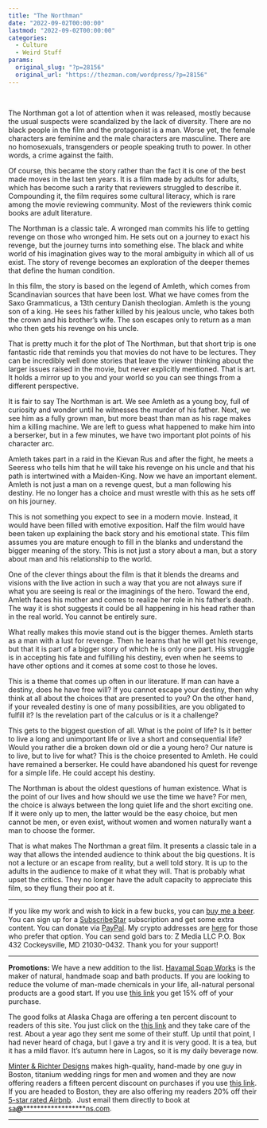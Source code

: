 ```yaml
---
title: "The Northman"
date: "2022-09-02T00:00:00"
lastmod: "2022-09-02T00:00:00"
categories:
  - Culture
  - Weird Stuff
params:
  original_slug: "?p=28156"
  original_url: "https://thezman.com/wordpress/?p=28156"
---
```


 

The Northman got a lot of attention when it was released, mostly because
the usual suspects were scandalized by the lack of diversity. There are
no black people in the film and the protagonist is a man. Worse yet, the
female characters are feminine and the male characters are masculine.
There are no homosexuals, transgenders or people speaking truth to
power. In other words, a crime against the faith.

Of course, this became the story rather than the fact it is one of the
best made moves in the last ten years. It is a film made by adults for
adults, which has become such a rarity that reviewers struggled to
describe it. Compounding it, the film requires some cultural literacy,
which is rare among the movie reviewing community. Most of the reviewers
think comic books are adult literature.

The Northman is a classic tale. A wronged man commits his life to
getting revenge on those who wronged him. He sets out on a journey to
exact his revenge, but the journey turns into something else. The black
and white world of his imagination gives way to the moral ambiguity in
which all of us exist. The story of revenge becomes an exploration of
the deeper themes that define the human condition.

In this film, the story is based on the legend of Amleth, which comes
from Scandinavian sources that have been lost. What we have comes from
the Saxo Grammaticus, a 13th century Danish theologian. Amleth is the
young son of a king. He sees his father killed by his jealous uncle, who
takes both the crown and his brother’s wife. The son escapes only to
return as a man who then gets his revenge on his uncle.

That is pretty much it for the plot of The Northman, but that short trip
is one fantastic ride that reminds you that movies do not have to be
lectures. They can be incredibly well done stories that leave the viewer
thinking about the larger issues raised in the movie, but never
explicitly mentioned. That is art. It holds a mirror up to you and your
world so you can see things from a different perspective.

It is fair to say The Northman is art. We see Amleth as a young boy,
full of curiosity and wonder until he witnesses the murder of his
father. Next, we see him as a fully grown man, but more beast than man
as his rage makes him a killing machine. We are left to guess what
happened to make him into a berserker, but in a few minutes, we have two
important plot points of his character arc.

Amleth takes part in a raid in the Kievan Rus and after the fight, he
meets a Seeress who tells him that he will take his revenge on his uncle
and that his path is intertwined with a Maiden-King. Now we have an
important element. Amleth is not just a man on a revenge quest, but a
man following his destiny. He no longer has a choice and must wrestle
with this as he sets off on his journey.

This is not something you expect to see in a modern movie. Instead, it
would have been filled with emotive exposition. Half the film would have
been taken up explaining the back story and his emotional state. This
film assumes you are mature enough to fill in the blanks and understand
the bigger meaning of the story. This is not just a story about a man,
but a story about man and his relationship to the world.

One of the clever things about the film is that it blends the dreams and
visions with the live action in such a way that you are not always sure
if what you are seeing is real or the imaginings of the hero. Toward the
end, Amleth faces his mother and comes to realize her role in his
father’s death. The way it is shot suggests it could be all happening in
his head rather than in the real world. You cannot be entirely sure.

What really makes this movie stand out is the bigger themes. Amleth
starts as a man with a lust for revenge. Then he learns that he will get
his revenge, but that it is part of a bigger story of which he is only
one part. His struggle is in accepting his fate and fulfilling his
destiny, even when he seems to have other options and it comes at some
cost to those he loves.

This is a theme that comes up often in our literature. If man can have a
destiny, does he have free will? If you cannot escape your destiny, then
why think at all about the choices that are presented to you? On the
other hand, if your revealed destiny is one of many possibilities, are
you obligated to fulfill it? Is the revelation part of the calculus or
is it a challenge?

This gets to the biggest question of all. What is the point of life? Is
it better to live a long and unimportant life or live a short and
consequential life? Would you rather die a broken down old or die a
young hero? Our nature is to live, but to live for what? This is the
choice presented to Amleth. He could have remained a berserker. He could
have abandoned his quest for revenge for a simple life. He could accept
his destiny.

The Northman is about the oldest questions of human existence. What is
the point of our lives and how should we use the time we have? For men,
the choice is always between the long quiet life and the short exciting
one. If it were only up to men, the latter would be the easy choice, but
men cannot be men, or even exist, without women and women naturally want
a man to choose the former.

That is what makes The Northman a great film. It presents a classic tale
in a way that allows the intended audience to think about the big
questions. It is not a lecture or an escape from reality, but a well
told story. It is up to the adults in the audience to make of it what
they will. That is probably what upset the critics. They no longer have
the adult capacity to appreciate this film, so they flung their poo at
it.

------------------------------------------------------------------------

If you like my work and wish to kick in a few bucks, you can
<a href="https://www.buymeacoffee.com/mujolulu" rel="noopener"
target="_blank">buy me a beer</a>. You can sign up for a
<a href="https://www.subscribestar.com/the-z-blog" rel="noopener"
target="_blank">SubscribeStar</a> subscription and get some extra
content. You can donate via <a
href="https://www.paypal.com/donate/?cmd=_s-xclick&amp;hosted_button_id=UDAS2Q8JYA6CN&amp;source=url"
rel="noopener" target="_blank">PayPal</a>. My crypto addresses are
<a href="https://thezman.com/wordpress/?page_id=22713" rel="noopener"
target="_blank">here</a> for those who prefer that option. You can send
gold bars to: Z Media LLC P.O. Box 432 Cockeysville, MD 21030-0432.
Thank you for your support!

------------------------------------------------------------------------

**Promotions:** We have a new addition to the list.
<a href="https://havamalsoapworks.com/" rel="noopener"
target="_blank">Havamal Soap Works</a> is the maker of natural, handmade
soap and bath products. If you are looking to reduce the volume of
man-made chemicals in your life, all-natural personal products are a
good start. If you use
<a href="https://havamalsoapworks.com/discount/ZMAN" rel="noopener"
target="_blank">this link</a> you get 15% off of your purchase.

The good folks at Alaska Chaga are offering a ten percent discount to
readers of this site. You just click on the
<a href="https://alaskachaga.us/discount/ZMAN" rel="noopener noreferrer"
target="_blank">this link</a> and they take care of the rest. About a
year ago they sent me some of their stuff. Up until that point, I had
never heard of chaga, but I gave a try and it is very good. It is a tea,
but it has a mild flavor. It’s autumn here in Lagos, so it is my daily
beverage now.

<a href="https://www.minterandrichterdesigns.com/"
rel="noreferrer nofollow noopener" target="_blank">Minter &amp; Richter
Designs</a> makes high-quality, hand-made by one guy in Boston, titanium
wedding rings for men and women and they are now offering readers a
fifteen percent discount on purchases if you use
<a href="https://www.minterandrichterdesigns.com/discount/ZMAN"
rel="noreferrer nofollow noopener" target="_blank">this link</a>.
<span class="highlight"><span class="colour"><span class="font"><span class="size">If
you are headed to Boston, they are also offering my readers 20% off
their <a
href="https://www.airbnb.com/users/7988017/listings?user_id=7988017&amp;s=3"
rel="noopener noreferrer" target="_blank">5-star rated Airbnb</a>.  Just
email them directly to book at
<a href="mailto:sa***@*********************ns.com"
data-original-string="o1RWZGNbrcq98aIdG0/2dA==cb7gaY+eApELObuZt17YJeQrAa823V/RxNOcRlB4QTXMYES37AfF2C2b3MEq8plxZie"><span
class="apbct-email-encoder"
data-original-string="Tx1uXWhU4xkjmAPysmpZYw==cb7CzNQSkHur4Sn/ttKjWBTcsI0uCCeCeRsx69hdJ/CfRypIoqF2d9HDJewS+uJVrUM"
title="This contact has been encoded by Anti-Spam by CleanTalk. Click to decode. To finish the decoding make sure that JavaScript is enabled in your browser.">sa<span
class="apbct-blur">***</span>@<span
class="apbct-blur">*********************</span>ns.com</span></a>.</span></span></span></span>

------------------------------------------------------------------------
